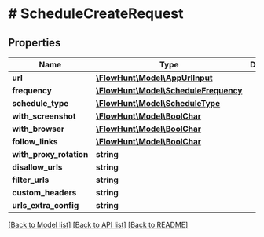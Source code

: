 # # ScheduleCreateRequest

## Properties

Name | Type | Description | Notes
------------ | ------------- | ------------- | -------------
**url** | [**\FlowHunt\Model\AppUrlInput**](AppUrlInput.md) |  |
**frequency** | [**\FlowHunt\Model\ScheduleFrequency**](ScheduleFrequency.md) |  |
**schedule_type** | [**\FlowHunt\Model\ScheduleType**](ScheduleType.md) |  |
**with_screenshot** | [**\FlowHunt\Model\BoolChar**](BoolChar.md) |  | [optional]
**with_browser** | [**\FlowHunt\Model\BoolChar**](BoolChar.md) |  | [optional]
**follow_links** | [**\FlowHunt\Model\BoolChar**](BoolChar.md) |  | [optional]
**with_proxy_rotation** | **string** |  | [optional]
**disallow_urls** | **string** |  | [optional]
**filter_urls** | **string** |  | [optional]
**custom_headers** | **string** |  | [optional]
**urls_extra_config** | **string** |  | [optional]

[[Back to Model list]](../../README.md#models) [[Back to API list]](../../README.md#endpoints) [[Back to README]](../../README.md)
